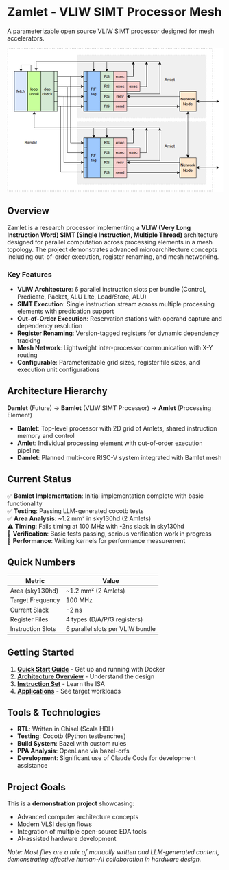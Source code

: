 # Zamlet - VLIW SIMT Processor Mesh

A parameterizable open source VLIW SIMT processor designed for mesh accelerators.

![Bamlet Flow](diagrams/bamlet_flow.png)

## Overview

Zamlet is a research processor implementing a **VLIW (Very Long Instruction Word) SIMT (Single Instruction, Multiple Thread)** architecture designed for parallel computation across processing elements in a mesh topology. The project demonstrates advanced microarchitecture concepts including out-of-order execution, register renaming, and mesh networking.

### Key Features

- **VLIW Architecture**: 6 parallel instruction slots per bundle (Control, Predicate, Packet, ALU Lite, Load/Store, ALU)
- **SIMT Execution**: Single instruction stream across multiple processing elements with predication support
- **Out-of-Order Execution**: Reservation stations with operand capture and dependency resolution
- **Register Renaming**: Version-tagged registers for dynamic dependency tracking  
- **Mesh Network**: Lightweight inter-processor communication with X-Y routing
- **Configurable**: Parameterizable grid sizes, register file sizes, and execution unit configurations

## Architecture Hierarchy

**Damlet** (Future) → **Bamlet** (VLIW SIMT Processor) → **Amlet** (Processing Element)

- **Bamlet**: Top-level processor with 2D grid of Amlets, shared instruction memory and control
- **Amlet**: Individual processing element with out-of-order execution pipeline
- **Damlet**: Planned multi-core RISC-V system integrated with Bamlet mesh

## Current Status

✅ **Bamlet Implementation**: Initial implementation complete with basic functionality  
✅ **Testing**: Passing LLM-generated cocotb tests  
✅ **Area Analysis**: ~1.2 mm² in sky130hd (2 Amlets)  
⚠️ **Timing**: Fails timing at 100 MHz with -2ns slack in sky130hd  
🔄 **Verification**: Basic tests passing, serious verification work in progress  
🔄 **Performance**: Writing kernels for performance measurement  

## Quick Numbers

| Metric | Value |
|--------|--------|
| Area (sky130hd) | ~1.2 mm² (2 Amlets) |
| Target Frequency | 100 MHz |
| Current Slack | -2 ns |
| Register Files | 4 types (D/A/P/G registers) |
| Instruction Slots | 6 parallel slots per VLIW bundle |

## Getting Started

1. **[Quick Start Guide](quickstart.md)** - Get up and running with Docker
2. **[Architecture Overview](architecture.md)** - Understand the design
3. **[Instruction Set](instruction-set.md)** - Learn the ISA
4. **[Applications](applications.md)** - See target workloads

## Tools & Technologies

- **RTL**: Written in Chisel (Scala HDL)
- **Testing**: Cocotb (Python testbenches)  
- **Build System**: Bazel with custom rules
- **PPA Analysis**: OpenLane via bazel-orfs
- **Development**: Significant use of Claude Code for development assistance

## Project Goals

This is a **demonstration project** showcasing:
- Advanced computer architecture concepts
- Modern VLSI design flows
- Integration of multiple open-source EDA tools
- AI-assisted hardware development

*Note: Most files are a mix of manually written and LLM-generated content, demonstrating effective human-AI collaboration in hardware design.*